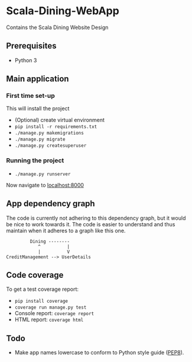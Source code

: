 # Scala-Dining-WebApp
Contains the Scala Dining Website Design

## Prerequisites

- Python 3

## Main application

### First time set-up

This will install the project

- (Optional) create virtual environment
- `pip install -r requirements.txt`
- `./manage.py makemigrations`
- `./manage.py migrate`
- `./manage.py createsuperuser`

### Running the project

- `./manage.py runserver`

Now navigate to [localhost:8000](http://localhost:8000)

## App dependency graph
The code is currently not adhering to this dependency graph, but it would be
nice to work towards it. The code is easier to understand and thus maintain
when it adheres to a graph like this one.

```
         Dining --------
            ^          |
            |          V
CreditManagement --> UserDetails
```

## Code coverage
To get a test coverage report:
* `pip install coverage`
* `coverage run manage.py test`
* Console report: `coverage report`
* HTML report: `coverage html`

## Todo

* Make app names lowercase to conform to Python style guide ([PEP8](https://www.python.org/dev/peps/pep-0008/)).